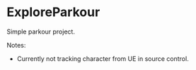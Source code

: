 # ExploreParkour

Simple parkour project. 

Notes:
- Currently not tracking character from UE in source control.